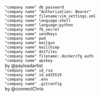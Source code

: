 `"company name" db_password`  
`"company name" "Authorization: Bearer"`  
`"company name" filename:vim_settings.xml`  
`"company name" language:shell`  
`"company name" language:python`  
`"company name" fb_secret`  
`"company name" sendkeys`  
`"company name" pwd`  
`"company name" mailgun`  
`"company name" mailchimp`  
`"company name" dotfiles`  
`"company name" filename:.dockercfg auth`  
`"company name" apikey`  
by @payloadartist  
`"company name" id_rsa`  
`"company name" id_ed25519`  
`"company name" .env`  
`"company name" .gitconfig`  
by @connectChris
